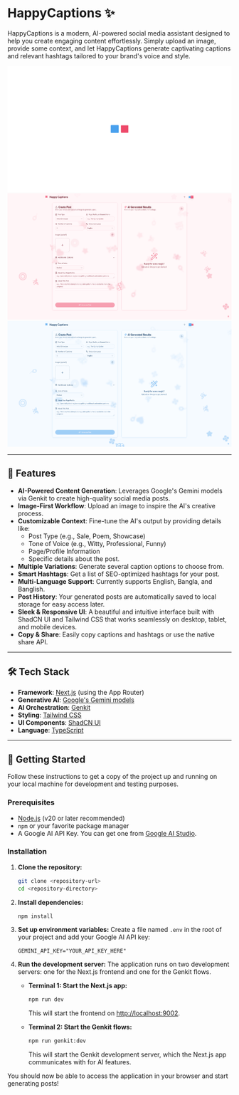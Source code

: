 # HappyCaptions ✨

HappyCaptions is a modern, AI-powered social media assistant designed to help you create engaging content effortlessly. Simply upload an image, provide some context, and let HappyCaptions generate captivating captions and relevant hashtags tailored to your brand's voice and style.

![HappyCaptions UI Placeholder](Previews/Screenshot_1.png)
![HappyCaptions UI Placeholder](Previews/Screenshot_2.png)
![HappyCaptions UI Placeholder](Previews/Screenshot_3.png)

---

## 🌟 Features

-   **AI-Powered Content Generation**: Leverages Google's Gemini models via Genkit to create high-quality social media posts.
-   **Image-First Workflow**: Upload an image to inspire the AI's creative process.
-   **Customizable Context**: Fine-tune the AI's output by providing details like:
    -   Post Type (e.g., Sale, Poem, Showcase)
    -   Tone of Voice (e.g., Witty, Professional, Funny)
    -   Page/Profile Information
    -   Specific details about the post.
-   **Multiple Variations**: Generate several caption options to choose from.
-   **Smart Hashtags**: Get a list of SEO-optimized hashtags for your post.
-   **Multi-Language Support**: Currently supports English, Bangla, and Banglish.
-   **Post History**: Your generated posts are automatically saved to local storage for easy access later.
-   **Sleek & Responsive UI**: A beautiful and intuitive interface built with ShadCN UI and Tailwind CSS that works seamlessly on desktop, tablet, and mobile devices.
-   **Copy & Share**: Easily copy captions and hashtags or use the native share API.

---

## 🛠️ Tech Stack

-   **Framework**: [Next.js](https://nextjs.org/) (using the App Router)
-   **Generative AI**: [Google's Gemini models](https://deepmind.google/technologies/gemini/)
-   **AI Orchestration**: [Genkit](https://firebase.google.com/docs/genkit)
-   **Styling**: [Tailwind CSS](https://tailwindcss.com/)
-   **UI Components**: [ShadCN UI](https://ui.shadcn.com/)
-   **Language**: [TypeScript](https://www.typescriptlang.org/)

---

## 🚀 Getting Started

Follow these instructions to get a copy of the project up and running on your local machine for development and testing purposes.

### Prerequisites

-   [Node.js](https://nodejs.org/en) (v20 or later recommended)
-   `npm` or your favorite package manager
-   A Google AI API Key. You can get one from [Google AI Studio](https://aistudio.google.com/app/apikey).

### Installation

1.  **Clone the repository:**
    ```bash
    git clone <repository-url>
    cd <repository-directory>
    ```

2.  **Install dependencies:**
    ```bash
    npm install
    ```

3.  **Set up environment variables:**
    Create a file named `.env` in the root of your project and add your Google AI API key:
    ```env
    GEMINI_API_KEY="YOUR_API_KEY_HERE"
    ```

4.  **Run the development server:**
    The application runs on two development servers: one for the Next.js frontend and one for the Genkit flows.

    -   **Terminal 1: Start the Next.js app:**
        ```bash
        npm run dev
        ```
        This will start the frontend on [http://localhost:9002](http://localhost:9002).

    -   **Terminal 2: Start the Genkit flows:**
        ```bash
        npm run genkit:dev
        ```
        This will start the Genkit development server, which the Next.js app communicates with for AI features.

You should now be able to access the application in your browser and start generating posts!
